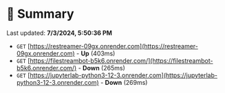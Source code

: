 # 📖 Summary
Last updated: **7/3/2024, 5:50:36 PM**

- `GET` [https://restreamer-09gx.onrender.com](https://restreamer-09gx.onrender.com) - **Up** (403ms)
- `GET` [https://filestreambot-b5k6.onrender.com/](https://filestreambot-b5k6.onrender.com/) - **Down** (265ms)
- `GET` [https://jupyterlab-python3-12-3.onrender.com](https://jupyterlab-python3-12-3.onrender.com) - **Down** (269ms)
